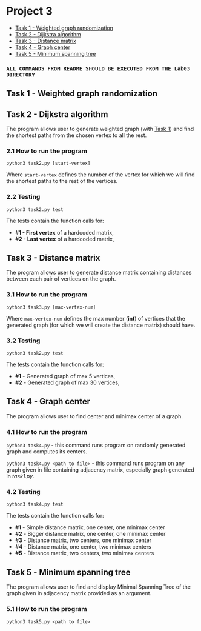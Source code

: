 # Project 3
  - [Task 1 - Weighted graph randomization](#task-1---weighted-graph-randomization)
  - [Task 2 - Dijkstra algorithm](#task-2---dijkstra-algorithm)
  - [Task 3 - Distance matrix](#task-3---distance-matrix)
  - [Task 4 - Graph center](#task-4---graph-center)
  - [Task 5 - Minimum spanning tree](#task-5---minimum-spanning-tree)

### `ALL COMMANDS FROM README SHOULD BE EXECUTED FROM THE Lab03 DIRECTORY`

## Task 1 - Weighted graph randomization

## Task 2 - Dijkstra algorithm
The program allows user to generate weighted graph (with [Task 1](#task-1---weighted-graph-randomization)) and find the shortest paths from the chosen vertex to all the rest.

### 2.1 How to run the program

`python3 task2.py [start-vertex]`

Where `start-vertex` defines the number of the vertex for which we will find the shortest paths to the rest of the vertices.
 
### 2.2 Testing
`python3 task2.py test`

The tests contain the function calls for:
- **#1 - First vertex** of a hardcoded matrix, <br/>
- **#2 - Last vertex** of a hardcoded matrix, <br/>
## Task 3 - Distance matrix
The program allows user to generate distance matrix containing distances between each pair of vertices on the graph.

### 3.1 How to run the program

`python3 task3.py [max-vertex-num]`

Where `max-vertex-num` defines the max number (**int**) of vertices that the generated graph (for which we will create the distance matrix) should have. 

### 3.2 Testing
`python3 task2.py test`

The tests contain the function calls for:
- **#1** - Generated graph of max 5 vertices, <br/>
- **#2** - Generated graph of max 30 vertices, <br/>

## Task 4 - Graph center
The program allows user to find center and minimax center of a graph.

### 4.1 How to run the program

`python3 task4.py` - this command runs program on randomly generated graph and computes its centers.

`python3 task4.py <path to file>` - this command runs program on any graph given in file containing adjacency matrix, especially graph generated in *task1.py*.


### 4.2 Testing

`python3 task4.py test`

The tests contain the function calls for:
- **#1** - Simple distance matrix, one center, one minimax center <br/>
- **#2** - Bigger distance matrix, one center, one minimax center <br/>
- **#3** - Distance matrix, two centers, one minimax center<br/>
- **#4** - Distance matrix, one center, two minimax centers<br/>
- **#5** - Distance matrix, two centers, two minimax centers<br/>



## Task 5 - Minimum spanning tree

The program allows user to find and display Minimal Spanning Tree of the graph given in adjacency matrix provided as an argument.

### 5.1 How to run the program

`python3 task5.py <path to file>`

